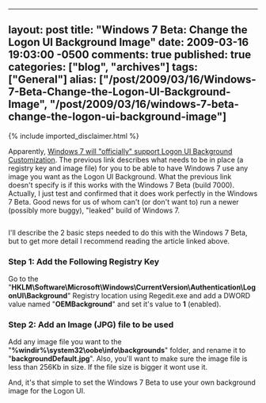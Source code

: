   ---
  layout: post
  title: "Windows 7 Beta: Change the Logon UI Background Image"
  date: 2009-03-16 19:03:00 -0500
  comments: true
  published: true
  categories: ["blog", "archives"]
  tags: ["General"]
  alias: ["/post/2009/03/16/Windows-7-Beta-Change-the-Logon-UI-Background-Image", "/post/2009/03/16/windows-7-beta-change-the-logon-ui-background-image"]
  ---
<!-- more -->
{% include imported_disclaimer.html %}
<p>Apparently, <a href="http://www.withinwindows.com/2009/03/15/windows-7-to-officially-support-logon-ui-background-customization/">Windows 7 will "officially" support Logon UI Background Customization</a>. The previous link describes what needs to be in place (a registry key and image file) for you to be able to have Windows 7 use any image you want as the Logon UI Background. What the previous link doesn't specify is if this works with the Windows 7 Beta (build 7000). Actually, I just test and confirmed that it does work perfectly in the Windows 7 Beta. Good news for us of whom can't (or don't want to) run a newer (possibly more buggy), "leaked" build of Windows 7.</p>
<p><img style="padding-left: 5px" src="/image.axd?picture=Windows7Beta_CustomLogonUIBackground.png" alt="" /></p>
<p>I'll describe the 2 basic steps needed to do this with the Windows 7 Beta, but to get more detail I recommend reading the article linked above.</p>
<h3>Step 1: Add the Following Registry Key</h3>
<p>Go to the "<strong>HKLM\Software\Microsoft\Windows\CurrentVersion\Authentication\LogonUI\Background</strong>" Registry location using Regedit.exe and add a DWORD value named "<strong>OEMBackground</strong>" and set it's value to <strong>1</strong> (enabled).</p>
<h3>Step 2: Add an Image (JPG) file to be used</h3>
<p>Add any image file you want to the "<strong>%windir%\system32\oobe\info\backgrounds</strong>" folder, and rename it to "<strong>backgroundDefault.jpg</strong>". Also, you'll want to make sure the image file is less than 256Kb in size. If the file size is bigger it wont use it.</p>
<p>And, it's that simple to set the Windows 7 Beta to use your own background image for the Logon UI.</p>
<p>&nbsp;</p>
